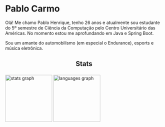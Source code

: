 
# Pablo Carmo

Olá! Me chamo Pablo Henrique, tenho 26 anos e atualmente sou estudante do 5º semestre de Ciência da Computação pelo Centro Universitário das Américas. No momento estou me aprofundando em Java e Spring Boot.

Sou um amante do automobilismo (em especial o Endurance), esports e música eletrônica. 

<h2 align="center">Stats</h2>

###

<div align="left">
  <img src="https://github-readme-stats.vercel.app/api?username=pablohcarmo&hide_title=false&hide_rank=false&show_icons=true&include_all_commits=true&count_private=true&disable_animations=false&theme=swift&locale=en&hide_border=false&order=1" height="150" alt="stats graph"  />
  <img src="https://github-readme-stats.vercel.app/api/top-langs?username=pablohcarmo&locale=en&hide_title=false&layout=compact&card_width=320&langs_count=5&theme=swift&hide_border=false&order=2" height="150" alt="languages graph"  />
</div>

###

